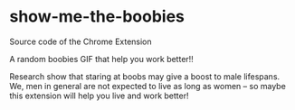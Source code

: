 # show-me-the-boobies
Source code of the Chrome Extension

A random boobies GIF that help you work better!!

Research show that staring at boobs may give a boost to male lifespans. We, men in general are not expected to live as long as women – so maybe this extension will help you live and work better!
